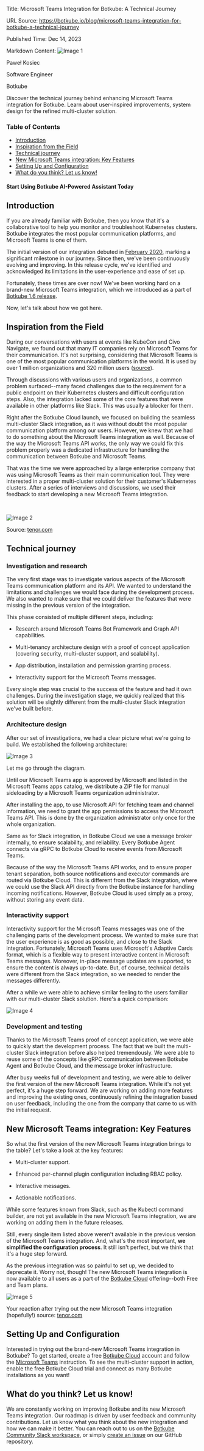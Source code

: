 Title: Microsoft Teams Integration for Botkube: A Technical Journey

URL Source: https://botkube.io/blog/microsoft-teams-integration-for-botkube-a-technical-journey

Published Time: Dec 14, 2023

Markdown Content:
![Image 1](https://cdn.prod.website-files.com/634fabb21508d6c9db9bc46f/636df3ed2e11a11a3c6d7401_53d6BKOddSnzxKZMBQxx_KPWy4IOk8nhK4eSxM8uKIo.jpeg)

Paweł Kosiec

Software Engineer

Botkube

Discover the technical journey behind enhancing Microsoft Teams integration for Botkube. Learn about user-inspired improvements, system design for the refined multi-cluster solution.

### Table of Contents

*   [Introduction](https://botkube.io/blog/microsoft-teams-integration-for-botkube-a-technical-journey#introduction-)
*   [Inspiration from the Field](https://botkube.io/blog/microsoft-teams-integration-for-botkube-a-technical-journey#inspiration-from-the-field-)
*   [Technical journey](https://botkube.io/blog/microsoft-teams-integration-for-botkube-a-technical-journey#technical-journey-)
*   [New Microsoft Teams integration: Key Features](https://botkube.io/blog/microsoft-teams-integration-for-botkube-a-technical-journey#new-microsoft-teams-integration-key-features-)
*   [Setting Up and Configuration](https://botkube.io/blog/microsoft-teams-integration-for-botkube-a-technical-journey#setting-up-and-configuration-)
*   [What do you think? Let us know!](https://botkube.io/blog/microsoft-teams-integration-for-botkube-a-technical-journey#what-do-you-think-let-us-know-)

#### Start Using Botkube AI-Powered Assistant Today

Introduction
------------

If you are already familiar with Botkube, then you know that it's a collaborative tool to help you monitor and troubleshoot Kubernetes clusters. Botkube integrates the most popular communication platforms, and Microsoft Teams is one of them.

The initial version of our integration debuted in [February 2020](https://github.com/kubeshop/botkube/pull/242), marking a significant milestone in our journey. Since then, we've been continuously evolving and improving. In this release cycle, we've identified and acknowledged its limitations in the user-experience and ease of set up.

Fortunately, these times are over now! We've been working hard on a brand-new Microsoft Teams integration, which we introduced as a part of [Botkube 1.6 release](https://botkube.io/blog/botkube-1-6-release).

Now, let's talk about how we got here.

Inspiration from the Field
--------------------------

During our conversations with users at events like KubeCon and Civo Navigate, we found out that many IT companies rely on Microsoft Teams for their communication. It's not surprising, considering that Microsoft Teams is one of the most popular communication platforms in the world. It is used by over 1 million organizations and 320 million users ([source](https://www.demandsage.com/microsoft-teams-statistics/)).

Through discussions with various users and organizations, a common problem surfaced--many faced challenges due to the requirement for a public endpoint on their Kubernetes clusters and difficult configuration steps. Also, the integration lacked some of the core features that were available in other platforms like Slack. This was usually a blocker for them.

Right after the Botkube Cloud launch, we focused on building the seamless multi-cluster Slack integration, as it was without doubt the most popular communication platform among our users. However, we knew that we had to do something about the Microsoft Teams integration as well. Because of the way the Microsoft Teams API works, the only way we could fix this problem properly was a dedicated infrastructure for handling the communication between Botkube and Microsoft Teams.

That was the time we were approached by a large enterprise company that was using Microsoft Teams as their main communication tool. They were interested in a proper multi-cluster solution for their customer's Kubernetes clusters. After a series of interviews and discussions, we used their feedback to start developing a new Microsoft Teams integration.

‍

![Image 2](https://cdn.prod.website-files.com/634fabb21508d6c9db9bc46f/657956af7d97aef6d1200ecc_lets-do-this.gif)

Source: [tenor.com](https://tenor.com/)

Technical journey
-----------------

### Investigation and research

The very first stage was to investigate various aspects of the Microsoft Teams communication platform and its API. We wanted to understand the limitations and challenges we would face during the development process. We also wanted to make sure that we could deliver the features that were missing in the previous version of the integration.

This phase consisted of multiple different steps, including:

*   Research around Microsoft Teams Bot Framework and Graph API capabilities.
    
*   Multi-tenancy architecture design with a proof of concept application (covering security, multi-cluster support, and scalability).
    
*   App distribution, installation and permission granting process.
    
*   Interactivity support for the Microsoft Teams messages.
    

Every single step was crucial to the success of the feature and had it own challenges. During the investigation stage, we quickly realized that this solution will be slightly different from the multi-cluster Slack integration we've built before.

### Architecture design

After our set of investigations, we had a clear picture what we're going to build. We established the following architecture:

![Image 3](https://cdn.prod.website-files.com/634fabb21508d6c9db9bc46f/657956df81f7578f9bec69ec_architecture.png)

Let me go through the diagram.

Until our Microsoft Teams app is approved by Microsoft and listed in the Microsoft Teams apps catalog, we distribute a ZIP file for manual sideloading by a Microsoft Teams organization administrator.

After installing the app, to use Microsoft API for fetching team and channel information, we need to grant the app permissions to access the Microsoft Teams API. This is done by the organization administrator only once for the whole organization.

Same as for Slack integration, in Botkube Cloud we use a message broker internally, to ensure scalability, and reliability. Every Botkube Agent connects via gRPC to Botkube Cloud to receive events from Microsoft Teams.

Because of the way the Microsoft Teams API works, and to ensure proper tenant separation, both source notifications and executor commands are routed via Botkube Cloud. This is different from the Slack integration, where we could use the Slack API directly from the Botkube instance for handling incoming notifications. However, Botkube Cloud is used simply as a proxy, without storing any event data.

### Interactivity support

Interactivity support for the Microsoft Teams messages was one of the challenging parts of the development process. We wanted to make sure that the user experience is as good as possible, and close to the Slack integration. Fortunately, Microsoft Teams uses Microsoft's Adaptive Cards format, which is a flexible way to present interactive content in Microsoft Teams messages. Moreover, in-place message updates are supported, to ensure the content is always up-to-date. But, of course, technical details were different from the Slack integration, so we needed to render the messages differently.

After a while we were able to achieve similar feeling to the users familiar with our multi-cluster Slack solution. Here's a quick comparison:

![Image 4](https://cdn.prod.website-files.com/634fabb21508d6c9db9bc46f/657957112416eb71be03a4ac_teams-vs-slack-interactivity.png)

### Development and testing

Thanks to the Microsoft Teams proof of concept application, we were able to quickly start the development process. The fact that we built the multi-cluster Slack integration before also helped tremendously. We were able to reuse some of the concepts like gRPC communication between Botkube Agent and Botkube Cloud, and the message broker infrastructure.

After busy weeks full of development and testing, we were able to deliver the first version of the new Microsoft Teams integration. While it's not yet perfect, it's a huge step forward. We are working on adding more features and improving the existing ones, continuously refining the integration based on user feedback, including the one from the company that came to us with the initial request.

New Microsoft Teams integration: Key Features
---------------------------------------------

So what the first version of the new Microsoft Teams integration brings to the table? Let's take a look at the key features:

*   Multi-cluster support.
    
*   Enhanced per-channel plugin configuration including RBAC policy.
    
*   Interactive messages.
    
*   Actionable notifications.
    

While some features known from Slack, such as the Kubectl command builder, are not yet available in the new Microsoft Teams integration, we are working on adding them in the future releases.

Still, every single item listed above weren't available in the previous version of the Microsoft Teams integration. And, what's the most important, **we simplified the configuration process**. It still isn't perfect, but we think that it's a huge step forward.

As the previous integration was so painful to set up, we decided to deprecate it. Worry not, though! The new Microsoft Teams integration is now available to all users as a part of the [Botkube Cloud](https://app.botkube.io/) offering--both Free and Team plans.

![Image 5](https://cdn.prod.website-files.com/634fabb21508d6c9db9bc46f/65795734bc6d6051bcdd0d01_new-teams-reaction.gif)

Your reaction after trying out the new Microsoft Teams integration (hopefully!) source: [tenor.com](https://tenor.com/)

Setting Up and Configuration
----------------------------

Interested in trying out the brand-new Microsoft Teams integration in Botkube? To get started, create a free [Botkube Cloud](https://app.botkube.io/) account and follow the [Microsoft Teams](https://docs.botkube.io/installation/teams) instruction. To see the multi-cluster support in action, enable the free Botkube Cloud trial and connect as many Botkube installations as you want!

What do you think? Let us know!
-------------------------------

We are constantly working on improving Botkube and its new Microsoft Teams integration. Our roadmap is driven by user feedback and community contributions. Let us know what you think about the new integration and how we can make it better. You can reach out to us on the [Botkube Community Slack workspace](https://join.botkube.io/), or simply [create an issue](https://github.com/kubeshop/botkube) on our GitHub repository.
